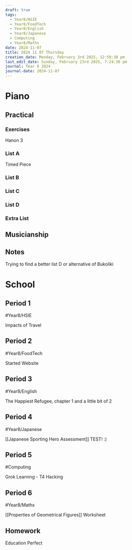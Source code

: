 ```yaml
---
draft: true
tags:
  - Year8/HSIE
  - Year8/FoodTech
  - Year8/English
  - Year8/Japanese
  - Computing
  - Year8/Maths
date: 2024-11-07
title: 2024 11 07 Thursday
creation_date: Monday, February 3rd 2025, 12:59:30 pm
last_edit_date: Sunday, February 23rd 2025, 7:24:36 pm
journal: Year 8 2024
journal-date: 2024-11-07
---
```


# Piano

## Practical

### Exercises

Hanon 3

### List A

Timed Piece

### List B

### List C

### List D

### Extra List

## Musicianship

## Notes

Trying to find a better list D or alternative of Bukoliki

# School

## Period 1

#Year8/HSIE

Impacts of Travel

## Period 2

#Year8/FoodTech

Started Website

## Period 3

#Year8/English

The Happiest Refugee, chapter 1 and a little bit of 2

## Period 4

#Year8/Japanese

[[Japanese Sporting Hero Assessment]]  TEST! :)

## Period 5

#Computing

Grok Learning - T4 Hacking

## Period 6

#Year8/Maths

[[Properties of Geometrical Figures]] Worksheet

## Homework

Education Perfect
